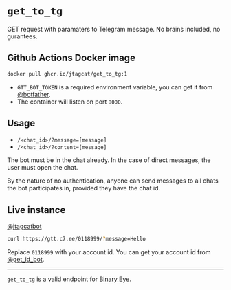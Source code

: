 # `get_to_tg`
GET request with paramaters to Telegram message. No brains included, no gurantees.

## Github Actions Docker image
```sh
docker pull ghcr.io/jtagcat/get_to_tg:1
```

 - `GTT_BOT_TOKEN` is a required environment variable, you can get it from [@botfather](https://t.me/botfather).
 - The container will listen on port `8000`.

## Usage
 - `/<chat_id>/?message=[message]`
 - `/<chat_id>/?content=[message]`

The bot must be in the chat already. In the case of direct messages, the user must open the chat.

By the nature of no authentication, anyone can send messages to all chats the bot participates in, provided they have the chat id.

## Live instance
[@jtagcatbot](https://t.me/jtagcatbot)

```sh
curl https://gtt.c7.ee/0118999/?message=Hello
```

Replace `0118999` with your account id. You can get your account id from [@get_id_bot](https://t.me/get_id_bot).

***

`get_to_tg` is a valid endpoint for [Binary Eye](https://github.com/markusfisch/BinaryEye).
